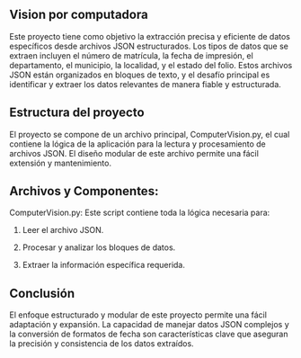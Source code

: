## Vision por computadora

Este proyecto tiene como objetivo la extracción precisa y eficiente de datos específicos desde archivos JSON estructurados. Los tipos de datos que se extraen incluyen el número de matrícula, la fecha de impresión, el departamento, el municipio, la localidad, y el estado del folio. Estos archivos JSON están organizados en bloques de texto, y el desafío principal es identificar y extraer los datos relevantes de manera fiable y estructurada.

## Estructura del proyecto
El proyecto se compone de un archivo principal, ComputerVision.py, el cual contiene la lógica de la aplicación para la lectura y procesamiento de archivos JSON. El diseño modular de este archivo permite una fácil extensión y mantenimiento.

## Archivos y Componentes:

ComputerVision.py: Este script contiene toda la lógica necesaria para:

1.  Leer el archivo JSON.

2.  Procesar y analizar los bloques de datos.

3.  Extraer la información específica requerida.

## Conclusión

El enfoque estructurado y modular de este proyecto permite una fácil adaptación y expansión. La capacidad de manejar datos JSON complejos y la conversión de formatos de fecha son características clave que aseguran la precisión y consistencia de los datos extraídos.
